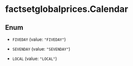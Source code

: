 # factsetglobalprices.Calendar

## Enum


* `FIVEDAY` (value: `"FIVEDAY"`)

* `SEVENDAY` (value: `"SEVENDAY"`)

* `LOCAL` (value: `"LOCAL"`)


